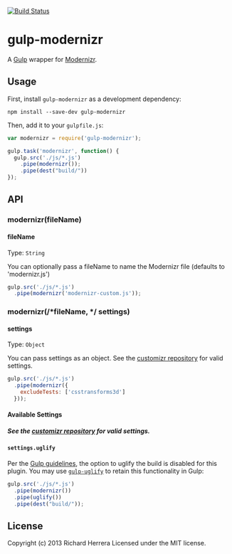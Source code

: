 <!---
# gulp-modernizr [![NPM version][modernizr-npm-image]][modernizr-npm-url] [![Build status][modernizr-travis-image]][modernizr-travis-url]
> Modernizr plugin for Gulp
-->
[![Build Status](https://travis-ci.org/doctyper/gulp-modernizr.png?branch=master,develop)](https://travis-ci.org/doctyper/gulp-modernizr)

# gulp-modernizr
A [Gulp](http://gulpjs.com/) wrapper for [Modernizr](https://github.com/doctyper/customizr).

## Usage

First, install `gulp-modernizr` as a development dependency:

```shell
npm install --save-dev gulp-modernizr
```

Then, add it to your `gulpfile.js`:

```javascript
var modernizr = require('gulp-modernizr');

gulp.task('modernizr', function() {
  gulp.src('./js/*.js')
    .pipe(modernizr());
    .pipe(dest("build/"))
});
```

## API

### modernizr(fileName)

#### fileName
Type: `String`

You can optionally pass a fileName to name the Modernizr file (defaults to 'modernizr.js')

```javascript
gulp.src('./js/*.js')
  .pipe(modernizr('modernizr-custom.js'));
```

### modernizr(/*fileName, */ settings)

#### settings
Type: `Object`

You can pass settings as an object. See the [customizr repository](https://github.com/doctyper/customizr#config-file) for valid settings.

```javascript
gulp.src('./js/*.js')
  .pipe(modernizr({
    excludeTests: ['csstransforms3d']
  }));
```

#### Available Settings
##### See the [customizr repository](https://github.com/doctyper/customizr#config-file) for valid settings.

#### `settings.uglify`
Per the [Gulp guidelines](https://github.com/gulpjs/gulp/blob/master/docs/writing-a-plugin/guidelines.md), the option to uglify the build is disabled for this plugin. You may use [`gulp-uglify`](https://npmjs.org/package/gulp-uglify) to retain this functionality in Gulp:

```javascript
gulp.src('./js/*.js')
  .pipe(modernizr())
  .pipe(uglify())
  .pipe(dest("build/"));
```

[modernizr-travis-url]: http://travis-ci.org/doctyper/gulp-modernizr
[modernizr-travis-image]: https://secure.travis-ci.org/doctyper/gulp-modernizr.png?branch=master
<!---
[modernizr-npm-url]: https://npmjs.org/package/gulp-modernizr
[modernizr-npm-image]: https://badge.fury.io/js/gulp-modernizr.png
-->

## License
Copyright (c) 2013 Richard Herrera
Licensed under the MIT license.
